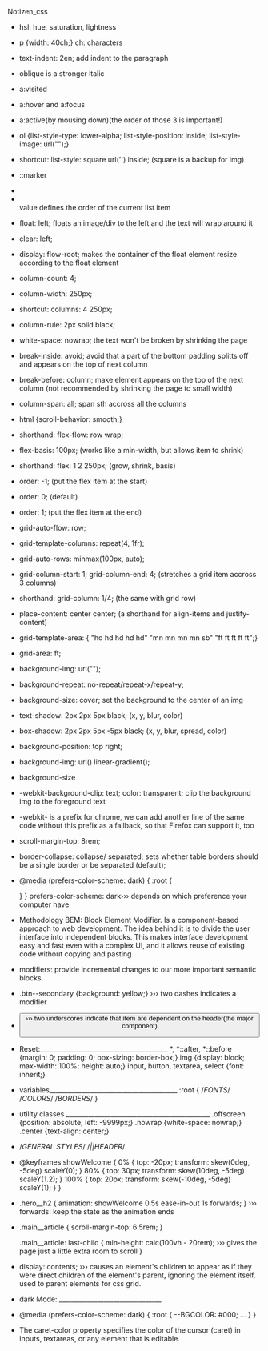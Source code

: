 Notizen_css

- hsl: hue, saturation, lightness
- p {width: 40ch;} ch: characters
- text-indent: 2en; add indent to the paragraph
- oblique is a stronger italic
- a:visited 
- a:hover and a:focus
- a:active(by mousing down)(the order of those 3 is important!)
- ol {list-style-type: lower-alpha; list-style-position: inside; list-style-image: url("");}
- shortcut: list-style: square url('') inside; (square is a backup for img)
- ::marker
- <li value="5"></li> value defines the order of the current list item
- float: left; floats an image/div to the left and the text will wrap around it
- clear: left;
- display: flow-root; makes the container of the float element resize according to the float element
- column-count: 4;
- column-width: 250px;
- shortcut: columns: 4 250px;
- column-rule: 2px solid black;
- white-space: nowrap; the text won't be broken by shrinking the page
- break-inside: avoid; avoid that a part of the bottom padding splitts off and appears on the top of next column
- break-before: column; make element appears on the top of the next column (not recommended by shrinking the page to small width)
- column-span: all; span sth accross all the columns
- html {scroll-behavior: smooth;}
- shorthand: flex-flow: row wrap;
- flex-basis: 100px; (works like a min-width, but allows item to shrink)
- shorthand: flex: 1 2 250px; (grow, shrink, basis)
- order: -1; (put the flex item at the start)
- order: 0; (default)
- order: 1; (put the flex item at the end)
- grid-auto-flow: row;
- grid-template-columns: repeat(4, 1fr);
- grid-auto-rows: minmax(100px, auto);
- grid-column-start: 1; grid-column-end: 4; (stretches a grid item accross 3 columns)
- shorthand: grid-column: 1/4; (the same with grid row)
- place-content: center center; (a shorthand for align-items and justify-content)
- grid-template-area: { "hd hd hd hd hd" "mn mn mn mn sb" "ft ft ft ft ft";}
- grid-area: ft;
- background-img: url("");
- background-repeat: no-repeat/repeat-x/repeat-y;
- background-size: cover; set the background to the center of an img
- text-shadow: 2px 2px 5px black; (x, y, blur, color)
- box-shadow: 2px 2px 5px -5px black; (x, y, blur, spread, color)
- background-position: top right;
- background-img: url() linear-gradient();
- background-size
- -webkit-background-clip: text; color: transparent; clip the background img to the foreground text
- -webkit- is a prefix for chrome, we can add another line of the same code without this prefix as a fallback, so that Firefox can support it, too
- scroll-margin-top: 8rem;
- border-collapse: collapse/ separated; sets whether table borders should be a single border or be separated (default);
- @media (prefers-color-scheme: dark) {
    :root {

    }
  }
  prefers-color-scheme: dark››› depends on which preference your computer have
- Methodology BEM: Block Element Modifier. Is a component-based approach to web development. The idea behind it is to divide the user interface into independent blocks. This makes interface development easy and fast even with a complex UI, and it allows reuse of existing code without copying and pasting
- modifiers: provide incremental changes to our more important semantic blocks.
- .btn--secondary {background: yellow;} ››› two dashes indicates a modifier
- <button class= "header__bth--secondary"> ››› two underscores indicate that item are dependent on the header(the major component)
- Reset:________________________________________
  *,
  *::after,
  *::before {margin: 0; padding: 0; box-sizing: border-box;}
  img {display: block; max-width: 100%; height: auto;}
  input, button, textarea, select {font: inherit;}
- variables________________________________________
  :root {
    /*FONTS*/
    /*COLORS*/
    /*BORDERS*/
  }
- utility classes _____________________________________________
  .offscreen {position: absolute; left: -9999px;}
  .nowrap {white-space: nowrap;}
  .center {text-align: center;}
- /*GENERAL STYLES*/
  /*||HEADER*/
- @keyframes showWelcome {
    0% {
      top: -20px;
      transform: skew(0deg, -5deg) scaleY(0);
    }
    80% {
      top: 30px;
      transform: skew(10deg, -5deg) scaleY(1.2);
    }
    100% {
      top: 20px;
      transform: skew(-10deg, -5deg) scaleY(1);
    }
  }
- .hero__h2 {
    animation: showWelcome 0.5s ease-in-out 1s forwards;
  } ››› forwards: keep the state as the animation ends
- .main__article {
    scroll-margin-top: 6.5rem;
  }

  .main__article: last-child {
    min-height: calc(100vh - 20rem); ››› gives the page just a little extra room to scroll
  }
- display: contents; ››› causes an element's children to appear as if they were direct children of the element's parent, ignoring the element itself. used to parent elements for css grid.
- dark Mode: ________________________________
- @media (prefers-color-scheme: dark) {
    :root {
      --BGCOLOR: #000;
      ...
    }
  }
- The caret-color property specifies the color of the cursor (caret) in inputs, textareas, or any element that is editable.
